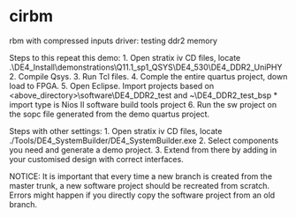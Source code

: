 # cirbm
rbm with compressed inputs
driver: testing ddr2 memory

Steps to this repeat this demo:
    1. Open stratix iv CD files, locate .\DE4_Install\demonstrations\Q11.1_sp1_QSYS\DE4_530\DE4_DDR2_UniPHY
    2. Compile Qsys. 
    3. Run Tcl files. 
    4. Comple the entire quartus project, down load to FPGA.
    5. Open Eclipse. Import projects based on <above_directory>\software\DE4_DDR2_test and ~\DE4_DDR2_test_bsp
      * import type is Nios II software build tools project
    6. Run the sw project on the sopc file generated from the demo quartus project.

Steps with other settings: 
    1. Open stratix iv CD files, locate ./Tools/DE4_SystemBuilder/DE4_SystemBuilder.exe
    2. Select components you need and generate a demo project.
    3. Extend from there by adding in your customised design with correct interfaces.
    
NOTICE: It is important that every time a new branch is created from the master trunk, a new software project should be recreated from scratch. Errors might happen if you directly copy the software project from an old branch.
